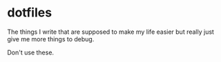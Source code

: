 # dotfiles

The things I write that are supposed to make my life easier but really just give me more things to debug.

Don't use these.
